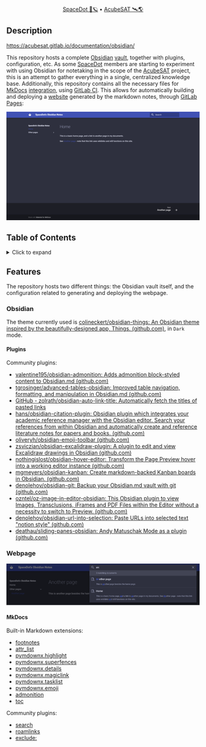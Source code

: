 <div align="center">
<p>
    <a href="https://spacedot.gr/">SpaceDot 🌌🪐</a> &bull;
    <a href="https://acubesat.spacedot.gr/">AcubeSAT 🛰️🌎</a>
</p>
</div>

## Description

https://acubesat.gitlab.io/documentation/obsidian/

This repository hosts a complete [Obsidian](https://obsidian.md/) [vault](https://gitlab.com/acubesat/documentation/obsidian/-/tree/main/docs), together with plugins, configuration, etc.
As some [SpaceDot](https://spacedot.gr/) members are starting to experiment with using Obsidian for notetaking in the scope of the [AcubeSAT](https://acubesat.spacedot.gr/) project, this is an attempt to gather everything in a single, centralized knowledge base.
Additionally, this repository contains all the necessary files for [MkDocs](https://www.mkdocs.org/) [integration](https://gitlab.com/acubesat/documentation), using [GitLab CI](https://docs.gitlab.com/ee/ci/).
This allows for automatically building and deploying a [website](https://acubesat.gitlab.io/documentation/obsidian/) generated by the markdown notes, through [GitLab Pages](https://docs.gitlab.com/ee/user/project/pages/):

![index-example][index-example]

[index-example]: assets/example-index.png "Example index page layout"

## Table of Contents

<details>
<summary>Click to expand</summary>

[[_TOC_]]

</details>

## Features

The repository hosts two different things: the Obsidian vault itself, and the configuration related to generating and deploying the webpage.

### Obsidian

The theme currently used is [colineckert/obsidian-things: An Obsidian theme inspired by the beautifully-designed app, Things. (github.com)](https://github.com/colineckert/obsidian-things), in `Dark` mode.

#### Plugins

Community plugins:

- [valentine195/obsidian-admonition: Adds admonition block-styled content to Obsidian.md (github.com)](https://github.com/valentine195/obsidian-admonition)
- [tgrosinger/advanced-tables-obsidian: Improved table navigation, formatting, and manipulation in Obsidian.md (github.com)](https://github.com/tgrosinger/advanced-tables-obsidian)
- [GitHub - zolrath/obsidian-auto-link-title: Automatically fetch the titles of pasted links](https://github.com/zolrath/obsidian-auto-link-title)
- [hans/obsidian-citation-plugin: Obsidian plugin which integrates your academic reference manager with the Obsidian editor. Search your references from within Obsidian and automatically create and reference literature notes for papers and books. (github.com)](https://github.com/hans/obsidian-citation-plugin)
- [oliveryh/obsidian-emoji-toolbar (github.com)](https://github.com/oliveryh/obsidian-emoji-toolbar)
- [zsviczian/obsidian-excalidraw-plugin: A plugin to edit and view Excalidraw drawings in Obsidian (github.com)](https://github.com/zsviczian/obsidian-excalidraw-plugin)
- [nothingislost/obsidian-hover-editor: Transform the Page Preview hover into a working editor instance (github.com)](https://github.com/nothingislost/obsidian-hover-editor)
- [mgmeyers/obsidian-kanban: Create markdown-backed Kanban boards in Obsidian. (github.com)](https://github.com/mgmeyers/obsidian-kanban)
- [denolehov/obsidian-git: Backup your Obsidian.md vault with git (github.com)](https://github.com/denolehov/obsidian-git)
- [ozntel/oz-image-in-editor-obsidian: This Obsidian plugin to view Images, Transclusions, iFrames and PDF Files within the Editor without a necessity to switch to Preview. (github.com)](https://github.com/ozntel/oz-image-in-editor-obsidian)
- [denolehov/obsidian-url-into-selection: Paste URLs into selected text "notion style" (github.com)](https://github.com/denolehov/obsidian-url-into-selection)
- [deathau/sliding-panes-obsidian: Andy Matuschak Mode as a plugin (github.com)](https://github.com/deathau/sliding-panes-obsidian)

### Webpage

![search-example][search-example]

[search-example]: assets/example-search.png "Example search bar layout"

#### MkDocs

Built-in Markdown extensions:

- [footnotes](https://squidfunk.github.io/mkdocs-material/reference/footnotes/)
- [attr_list](https://squidfunk.github.io/mkdocs-material/setup/extensions/python-markdown/#attribute-lists)
- [pymdownx.highlight](https://facelessuser.github.io/pymdown-extensions/extensions/highlight/)
- [pymdownx.superfences](https://facelessuser.github.io/pymdown-extensions/extensions/superfences/)
- [pymdownx.details](https://facelessuser.github.io/pymdown-extensions/extensions/details/)
- [pymdownx.magiclink](https://facelessuser.github.io/pymdown-extensions/extensions/magiclink/)
- [pymdownx.tasklist](https://facelessuser.github.io/pymdown-extensions/extensions/tasklist/)
- [pymdownx.emoji](https://facelessuser.github.io/pymdown-extensions/extensions/emoji/)
- [admonition](https://squidfunk.github.io/mkdocs-material/reference/admonitions/)
- [toc](https://python-markdown.github.io/extensions/toc/)

Community plugins:

- [search](https://www.mkdocs.org/user-guide/configuration/#search)
- [roamlinks](https://github.com/Jackiexiao/mkdocs-roamlinks-plugin)
- [exclude:](https://github.com/apenwarr/mkdocs-exclude)
